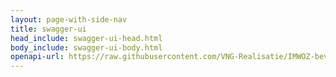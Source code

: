 ```yaml
---
layout: page-with-side-nav
title: swagger-ui
head_include: swagger-ui-head.html
body_include: swagger-ui-body.html
openapi-url: https://raw.githubusercontent.com/VNG-Realisatie/IMWOZ-bevragingen/main/specificatie/BZW/openapi.yaml
---
```

<div id="swagger-ui"></div>
